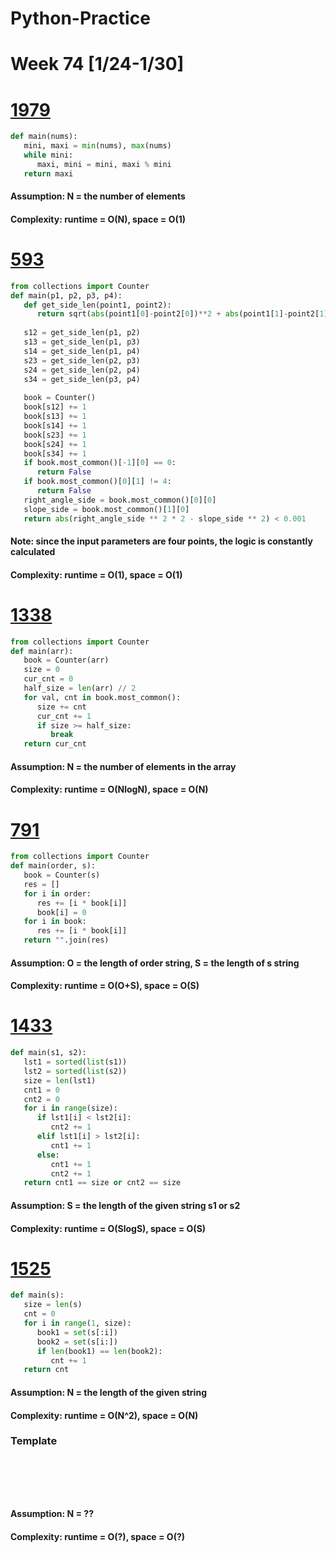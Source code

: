 # Python-Practice

# Week 74 [1/24-1/30]

# [1979](https://leetcode.com/problems/find-greatest-common-divisor-of-array/)
```python
def main(nums):
   mini, maxi = min(nums), max(nums)
   while mini:
      maxi, mini = mini, maxi % mini
   return maxi
```
#### Assumption: N = the number of elements
#### Complexity: runtime = O(N), space = O(1)

# [593](https://leetcode.com/problems/valid-square/)
```python
from collections import Counter
def main(p1, p2, p3, p4):
   def get_side_len(point1, point2):
      return sqrt(abs(point1[0]-point2[0])**2 + abs(point1[1]-point2[1])**2)
   
   s12 = get_side_len(p1, p2)
   s13 = get_side_len(p1, p3)
   s14 = get_side_len(p1, p4)
   s23 = get_side_len(p2, p3)
   s24 = get_side_len(p2, p4)
   s34 = get_side_len(p3, p4)
   
   book = Counter()
   book[s12] += 1
   book[s13] += 1
   book[s14] += 1
   book[s23] += 1
   book[s24] += 1
   book[s34] += 1
   if book.most_common()[-1][0] == 0:
      return False
   if book.most_common()[0][1] != 4:
      return False
   right_angle_side = book.most_common()[0][0]
   slope_side = book.most_common()[1][0]
   return abs(right_angle_side ** 2 * 2 - slope_side ** 2) < 0.001       
```
#### Note: since the input parameters are four points, the logic is constantly calculated
#### Complexity: runtime = O(1), space = O(1)

# [1338](https://leetcode.com/problems/reduce-array-size-to-the-half/)
```python
from collections import Counter
def main(arr):
   book = Counter(arr)
   size = 0
   cur_cnt = 0
   half_size = len(arr) // 2
   for val, cnt in book.most_common():
      size += cnt
      cur_cnt += 1
      if size >= half_size:
         break
   return cur_cnt
```
#### Assumption: N = the number of elements in the array
#### Complexity: runtime = O(NlogN), space = O(N)

# [791](https://leetcode.com/problems/custom-sort-string/solution/)
```python
from collections import Counter
def main(order, s):
   book = Counter(s)
   res = []
   for i in order:
      res += [i * book[i]]
      book[i] = 0
   for i in book:
      res += [i * book[i]]
   return "".join(res)
```
#### Assumption: O = the length of order string, S = the length of s string
#### Complexity: runtime = O(O+S), space = O(S)

# [1433](https://leetcode.com/problems/check-if-a-string-can-break-another-string/)
```python
def main(s1, s2):
   lst1 = sorted(list(s1))
   lst2 = sorted(list(s2))
   size = len(lst1)
   cnt1 = 0
   cnt2 = 0
   for i in range(size):
      if lst1[i] < lst2[i]:
         cnt2 += 1
      elif lst1[i] > lst2[i]:
         cnt1 += 1
      else:
         cnt1 += 1
         cnt2 += 1
   return cnt1 == size or cnt2 == size
```
#### Assumption: S = the length of the given string s1 or s2
#### Complexity: runtime = O(SlogS), space = O(S)

# [1525](https://leetcode.com/problems/number-of-good-ways-to-split-a-string/)
```python
def main(s):
   size = len(s)
   cnt = 0
   for i in range(1, size):
      book1 = set(s[:i])
      book2 = set(s[i:])
      if len(book1) == len(book2):
         cnt += 1
   return cnt
```
#### Assumption: N = the length of the given string
#### Complexity: runtime = O(N^2), space = O(N)

### Template
# []()
```sql
```

# []()
```python
```
#### Assumption: N = ??
#### Complexity: runtime = O(?), space = O(?)

